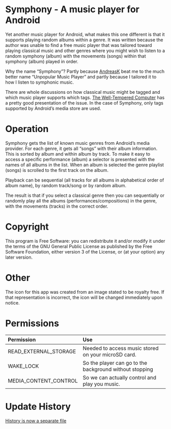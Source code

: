 Symphony - A music player for Android
=====================================

Yet another music player for Android, what makes this one different is that it supports playing random albums within a genre. It was written because the author was unable to find a free music player that was tailored toward playing classical music and other genres where you might wish to listen to a random symphony (album) with the movements (songs) within that symphony (album) played in order.

Why the name “Symphony”? Partly because [AndreasK](https://f-droid.org/packages/de.kromke.andreas.unpopmusicplayerfree/) beat me to the much better name “Unpopular Music Player” and partly because I tailored it to how I listen to symphonic music.

There are whole discussions on how classical music might be tagged and which music player supports which tags. [The Well-Tempered Computer](http://www.thewelltemperedcomputer.com/TG/2_Classical.html) has a pretty good presentation of the issue. In the case of Symphony, only tags supported by Android’s media store are used.

Operation
=========
Symphony gets the list of known music genres from Android’s media provider. For each genre, it gets all “songs” with their album information. This is sorted by album and within album by track. To make it easy to access a specific performance (album) a selector is presented with the names of all albums in the list. When an album is selected the genre playlist (songs) is scrolled to the first track on the album.

Playback can be sequential (all tracks for all albums in alphabetical order of album name), by random track/song or by random album.

The result is that if you select a classical genre then you can sequentially or randomly play all the albums (performances/compositions) in the genre, with the movements (tracks) in the correct order.

Copyright
=========
This program is Free Software: you can redistribute it and/or modify it under the terms of the GNU General Public License as published by the Free Software Foundation, either version 3 of the License, or (at your option) any later version.

Other
=====
The icon for this app was created from an image stated to be royalty free. If that representation is incorrect, the icon will be changed immediately upon notice.

Permissions
===========
|Permission|Use|
|:----------|:---|
READ_EXTERNAL_STORAGE|Needed to access music stored on your microSD card.
WAKE_LOCK|So the player can go to the background without stopping
MEDIA_CONTENT_CONTROL|So we can actually control and play you music.

Update History
==============
[History is now a separate file](CHANGELOG.md)
